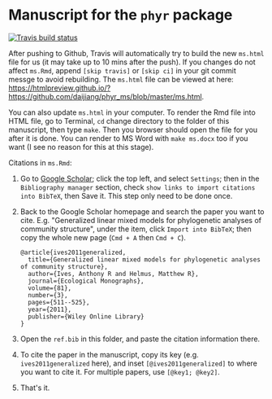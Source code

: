 # Manuscript for the `phyr` package

[![Travis build status](https://travis-ci.org/daijiang/phyr_ms.svg?branch=master)](https://travis-ci.org/daijiang/phyr_ms)

After pushing to Github, Travis will automatically try to build the new `ms.html` file for us (it may take up to 10 mins after the push). If you changes do not affect `ms.Rmd`, append `[skip travis]` or `[skip ci]` in your git commit messge to avoid rebuilding. The `ms.html` file can be viewed at here: <https://htmlpreview.github.io/?https://github.com/daijiang/phyr_ms/blob/master/ms.html>.

You can also update `ms.html` in your computer. To render the Rmd file into HTML file, go to Terminal, `cd` change directory to the folder of this manuscript, then type `make`. Then you browser should open the file for you after it is done. You can render to MS Word with `make ms.docx` too if you want (I see no reason for this at this stage).

Citations in `ms.Rmd`:

1. Go to [Google Scholar](https://scholar.google.com); click the top left, and select `Settings`; then in the `Bibliography manager` section, check `show links to import citations into BibTeX`, then Save it. This step only need to be done once.
2. Back to the Google Scholar homepage and search the paper you want to cite. E.g. "Generalized linear mixed models for phylogenetic analyses of community structure", under the item, click `Import into BibTeX`; then copy the whole new page (`Cmd + A` then `Cmd + C`).

    ```
    @article{ives2011generalized,
      title={Generalized linear mixed models for phylogenetic analyses of community structure},
      author={Ives, Anthony R and Helmus, Matthew R},
      journal={Ecological Monographs},
      volume={81},
      number={3},
      pages={511--525},
      year={2011},
      publisher={Wiley Online Library}
    }
    ```

3. Open the `ref.bib` in this folder, and paste the citation information there.
4. To cite the paper in the manuscript, copy its key (e.g. `ives2011generalized` here), and inset `[@ives2011generalized]` to where you want to cite it. For multiple papers, use `[@key1; @key2]`.
5. That's it.

